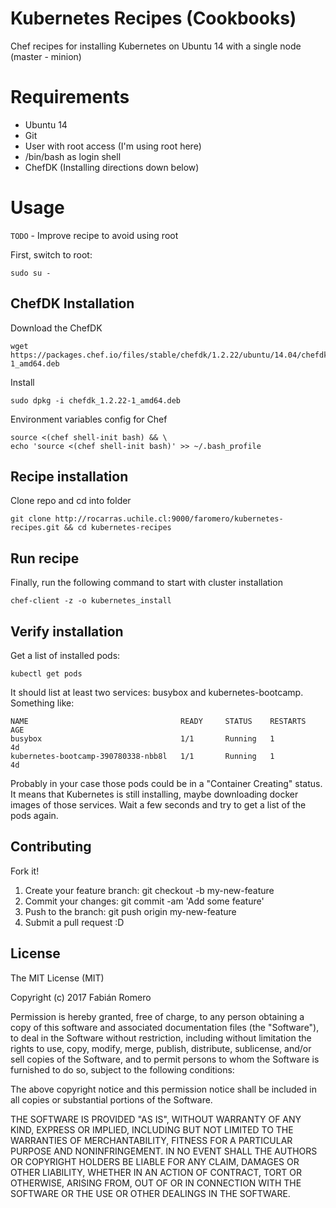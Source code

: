 # Kubernetes Recipes (Cookbooks)

Chef recipes for installing Kubernetes on Ubuntu 14 with a single node (master - minion)

# Requirements

- Ubuntu 14
- Git
- User with root access (I'm using root here)
- /bin/bash as login shell
- ChefDK (Installing directions down below)

# Usage
`TODO` - Improve recipe to avoid using root

First, switch to root:
```
sudo su -
```

## ChefDK Installation
Download the ChefDK
```
wget https://packages.chef.io/files/stable/chefdk/1.2.22/ubuntu/14.04/chefdk_1.2.22-1_amd64.deb
```
Install
```
sudo dpkg -i chefdk_1.2.22-1_amd64.deb
```
Environment variables config for Chef
```
source <(chef shell-init bash) && \
echo 'source <(chef shell-init bash)' >> ~/.bash_profile
```

## Recipe installation
Clone repo and cd into folder
```
git clone http://rocarras.uchile.cl:9000/faromero/kubernetes-recipes.git && cd kubernetes-recipes
```

## Run recipe
Finally, run the following command to start with cluster installation
```
chef-client -z -o kubernetes_install
```

## Verify installation
Get a list of installed pods:
```
kubectl get pods
```
It should list at least two services: busybox and kubernetes-bootcamp. Something like:
```
NAME                                  READY     STATUS    RESTARTS   AGE
busybox                               1/1       Running   1          4d
kubernetes-bootcamp-390780338-nbb8l   1/1       Running   1          4d
```
Probably in your case those pods could be in a "Container Creating" status. It means that Kubernetes is still installing, maybe downloading docker images of those services. Wait a few seconds and try to get a list of the pods again.

## Contributing

Fork it!
1. Create your feature branch: git checkout -b my-new-feature
2. Commit your changes: git commit -am 'Add some feature'
3. Push to the branch: git push origin my-new-feature
4. Submit a pull request :D

## License

The MIT License (MIT)

Copyright (c) 2017 Fabián Romero

Permission is hereby granted, free of charge, to any person obtaining a copy of this software and associated documentation files (the "Software"), to deal in the Software without restriction, including without limitation the rights to use, copy, modify, merge, publish, distribute, sublicense, and/or sell copies of the Software, and to permit persons to whom the Software is furnished to do so, subject to the following conditions:

The above copyright notice and this permission notice shall be included in all copies or substantial portions of the Software.

THE SOFTWARE IS PROVIDED "AS IS", WITHOUT WARRANTY OF ANY KIND, EXPRESS OR IMPLIED, INCLUDING BUT NOT LIMITED TO THE WARRANTIES OF MERCHANTABILITY, FITNESS FOR A PARTICULAR PURPOSE AND NONINFRINGEMENT. IN NO EVENT SHALL THE AUTHORS OR COPYRIGHT HOLDERS BE LIABLE FOR ANY CLAIM, DAMAGES OR OTHER LIABILITY, WHETHER IN AN ACTION OF CONTRACT, TORT OR OTHERWISE, ARISING FROM, OUT OF OR IN CONNECTION WITH THE SOFTWARE OR THE USE OR OTHER DEALINGS IN THE SOFTWARE.
